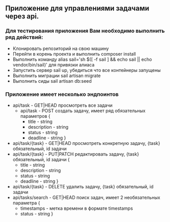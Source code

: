 ## Приложение для управлениями задачами через api.

### Для тестирования приложения Вам необходимо выполнить ряд действий:

- Клонировать репозиторий на свою машину
- Перейти в корень проекта и выполнить composer install
- Выполнить команду alias sail='sh $([ -f sail ] && echo sail || echo vendor/bin/sail)' для привязки алиаса
- Запустить сервер sail up, убедиться что все контейнеры запущены
- Выполнить миграции sail artisan migrate
- Выполнить сиды sail artisan db:seed

### Приложение имеет несколько эндпоинтов

- api/task - GET|HEAD просмотреть все задачи
  - api/task - POST создать задачу, имеет ряд обязательных параметров
  {
    - title - string
    - description - string
    - status - string
    - deadline - string
  }
- api/task/{task} - GET|HEAD просмотреть конкретную задачу, {task} обязательный, id задачи 
- api/task/{task} - PUT|PATCH редактировать задачу, {task} обязательный, id задачи
  {
    - title - string
    - description - string
    - status - string
    - deadline - string
  }
- api/task/{task} - DELETE удалить задачу, {task} обязательный, id задачи
- api/tasks/search - GET|HEAD поиск задач, имеет 2 необязательных параметра
  {
    - timestamps - метка времени в формате timestamps
    - status - string
  }
